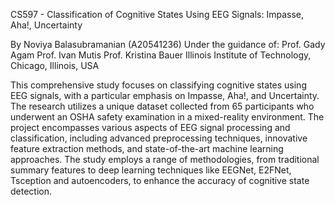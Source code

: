 CS597 - Classification of Cognitive States Using EEG Signals: Impasse, Aha!, Uncertainty

By Noviya Balasubramanian (A20541236)
Under the guidance of:
Prof. Gady Agam
Prof. Ivan Mutis
Prof. Kristina Bauer
Illinois Institute of Technology, Chicago, Illinois, USA

This comprehensive study focuses on classifying cognitive states using EEG signals, with a particular emphasis on Impasse, Aha!, and Uncertainty. The research utilizes a unique dataset collected from 65 participants who underwent an OSHA safety examination in a mixed-reality environment. The project encompasses various aspects of EEG signal processing and classification, including advanced preprocessing techniques, innovative feature extraction methods, and state-of-the-art machine learning approaches. The study employs a range of methodologies, from traditional summary features to deep learning techniques like EEGNet, E2FNet, Tsception and autoencoders, to enhance the accuracy of cognitive state detection.
